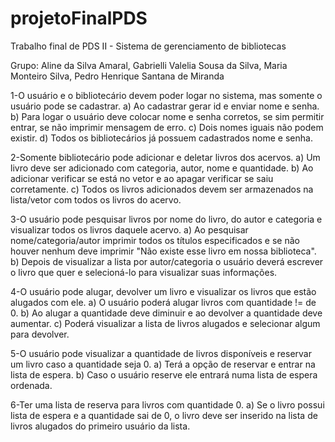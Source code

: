 # projetoFinalPDS
Trabalho final de PDS II - Sistema de gerenciamento de bibliotecas


Grupo: Aline da Silva Amaral, Gabrielli Valelia Sousa da Silva, Maria Monteiro Silva, Pedro Henrique Santana de Miranda

1-O usuário e o bibliotecário devem poder logar no sistema, mas somente o usuário pode se cadastrar.
a) Ao cadastrar gerar id e enviar nome e senha.
b) Para logar o usuário deve colocar nome e senha corretos, se sim permitir entrar, se não imprimir mensagem de erro.
c) Dois nomes iguais não podem existir.
d) Todos os bibliotecários já possuem cadastrados nome e senha.

2-Somente bibliotecário pode adicionar e deletar livros dos acervos.
a) Um livro deve ser adicionado com categoria, autor, nome e quantidade.
b) Ao adicionar verificar se está no vetor e ao apagar verificar se saiu corretamente.
c) Todos os livros adicionados devem ser armazenados na lista/vetor com todos os livros do acervo.

3-O usuário pode pesquisar livros por nome do livro, do autor e categoria e visualizar todos os livros daquele acervo.
a) Ao pesquisar nome/categoria/autor imprimir todos os títulos especificados e se não houver nenhum deve imprimir "Não existe esse livro em nossa biblioteca".
b) Depois de visualizar a lista por autor/categoria o usuário deverá escrever o livro que quer e selecioná-lo para visualizar suas informações.

4-O usuário pode alugar, devolver um livro e visualizar os livros que estão alugados com ele.
a) O usuário poderá alugar livros com quantidade != de 0.
b) Ao alugar a quantidade deve diminuir e ao devolver a quantidade deve aumentar.
c) Poderá visualizar a lista de livros alugados e selecionar algum para devolver.

5-O usuário pode visualizar a quantidade de livros disponíveis e reservar um livro caso a quantidade seja 0.
a) Terá a opção de reservar e entrar na lista de espera.
b) Caso o usuário reserve ele entrará numa lista de espera ordenada.

6-Ter uma lista de reserva para livros com quantidade 0.
a) Se o livro possui lista de espera e a quantidade sai de 0, o livro deve ser inserido na lista de livros alugados do primeiro usuário da lista.

